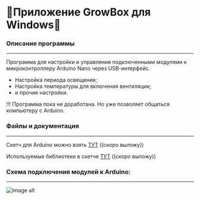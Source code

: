 # 🥬Приложение GrowBox для Windows🥬
### Описание программы
---
Программа для настройки и управления подключенными модулями к микроконтроллеру Arduino Nano через USB-интерфейс.

 - Настройка периода освещения;
 - Настройка температуры для включения вентиляции;
 - и прочие настройки.
 
 !!! Программа пока не доработана. Но уже позволяет общаться компьютеру с Arduino.


### Файлы и документация
---
Скетч для Arduino можно взять [ТУТ](http://example.com/ "Скоро выложу") ((скоро выложу))

Используемые библиотеки в скетче [ТУТ](http://example.com/ "Скоро выложу") ((скоро выложу))



### Схема подключения модулей к Arduino:
---
![Image alt](https://github.com/Mork0vkin/GrowBoxWinApp/raw/master/scheme.jpg)
